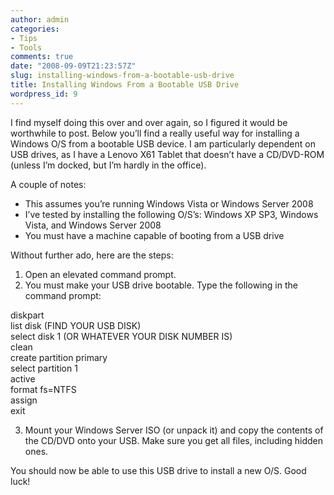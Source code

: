 ```yaml
---
author: admin
categories:
- Tips
- Tools
comments: true
date: "2008-09-09T21:23:57Z"
slug: installing-windows-from-a-bootable-usb-drive
title: Installing Windows From a Bootable USB Drive
wordpress_id: 9
---
```


I find myself doing this over and over again, so I figured it would be worthwhile to post. Below you’ll find a really useful way for installing a Windows O/S from a bootable USB device. I am particularly dependent on USB drives, as I have a Lenovo X61 Tablet that doesn’t have a CD/DVD-ROM (unless I’m docked, but I’m hardly in the office).  

A couple of notes:  

  * This assumes you’re running Windows Vista or Windows Server 2008  
  * I’ve tested by installing the following O/S’s: Windows XP SP3, Windows Vista, and Windows Server 2008  
  * You must have a machine capable of booting from a USB drive

Without further ado, here are the steps:  

  1. Open an elevated command prompt.  
  2. You must make your USB drive bootable. Type the following in the command prompt:   
  
diskpart  
list disk (FIND YOUR USB DISK)  
select disk 1 (OR WHATEVER YOUR DISK NUMBER IS)  
clean  
create partition primary  
select partition 1  
active  
format fs=NTFS  
assign  
exit   

  3. Mount your Windows Server ISO (or unpack it) and copy the contents of the CD/DVD onto your USB. Make sure you get all files, including hidden ones.

You should now be able to use this USB drive to install a new O/S. Good luck!
